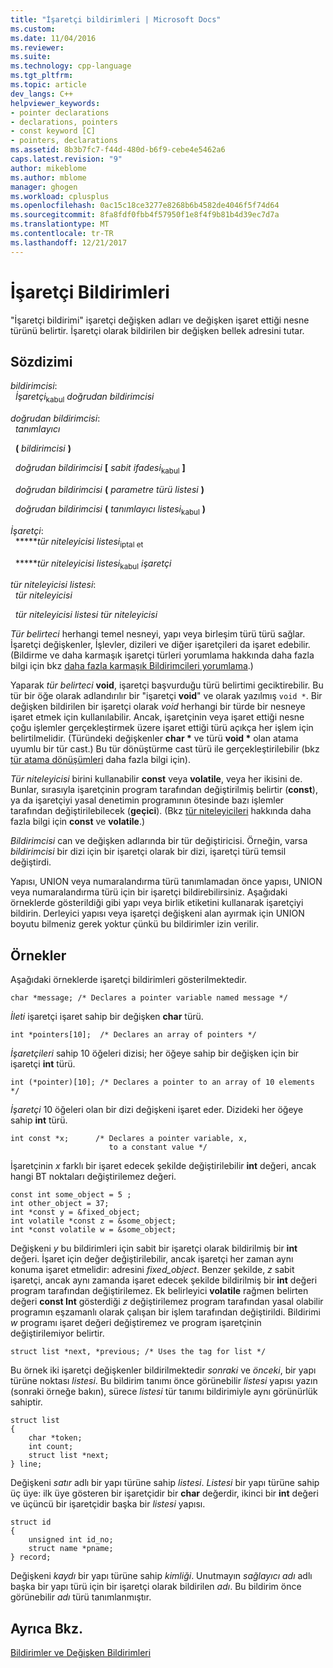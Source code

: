 ```yaml
---
title: "İşaretçi bildirimleri | Microsoft Docs"
ms.custom: 
ms.date: 11/04/2016
ms.reviewer: 
ms.suite: 
ms.technology: cpp-language
ms.tgt_pltfrm: 
ms.topic: article
dev_langs: C++
helpviewer_keywords:
- pointer declarations
- declarations, pointers
- const keyword [C]
- pointers, declarations
ms.assetid: 8b3b7fc7-f44d-480d-b6f9-cebe4e5462a6
caps.latest.revision: "9"
author: mikeblome
ms.author: mblome
manager: ghogen
ms.workload: cplusplus
ms.openlocfilehash: 0ac15c18ce3277e8268b6b4582de4046f5f74d64
ms.sourcegitcommit: 8fa8fdf0fbb4f57950f1e8f4f9b81b4d39ec7d7a
ms.translationtype: MT
ms.contentlocale: tr-TR
ms.lasthandoff: 12/21/2017
---
```

# <a name="pointer-declarations"></a>İşaretçi Bildirimleri
"İşaretçi bildirimi" işaretçi değişken adları ve değişken işaret ettiği nesne türünü belirtir. İşaretçi olarak bildirilen bir değişken bellek adresini tutar.  
  
## <a name="syntax"></a>Sözdizimi  
 *bildirimcisi*:  
 &nbsp;&nbsp;*İşaretçi*<sub>kabul</sub> *doğrudan bildirimcisi*  
  
 *doğrudan bildirimcisi*:  
 &nbsp;&nbsp;*tanımlayıcı*  
  
 &nbsp;&nbsp;**(** *bildirimcisi* **)**  
  
 &nbsp;&nbsp;*doğrudan bildirimcisi* **[** *sabit ifadesi*<sub>kabul</sub> **]**  
  
 &nbsp;&nbsp;*doğrudan bildirimcisi* **(** *parametre türü listesi* **)**  
  
 &nbsp;&nbsp;*doğrudan bildirimcisi* **(** *tanımlayıcı listesi*<sub>kabul</sub> **)**  
  
 *İşaretçi*:  
 &nbsp;&nbsp;**\****tür niteleyicisi listesi*<sub>iptal et</sub>  
  
 &nbsp;&nbsp;**\****tür niteleyicisi listesi*<sub>kabul</sub> *işaretçi*  
  
 *tür niteleyicisi listesi*:  
 &nbsp;&nbsp;*tür niteleyicisi*  
  
 &nbsp;&nbsp;*tür niteleyicisi listesi* *tür niteleyicisi*  
  
 *Tür belirteci* herhangi temel nesneyi, yapı veya birleşim türü türü sağlar. İşaretçi değişkenler, İşlevler, dizileri ve diğer işaretçileri da işaret edebilir. (Bildirme ve daha karmaşık işaretçi türleri yorumlama hakkında daha fazla bilgi için bkz [daha fazla karmaşık Bildirimcileri yorumlama](../c-language/interpreting-more-complex-declarators.md).)  
  
 Yaparak *tür belirteci* **void**, işaretçi başvurduğu türü belirtimi geciktirebilir. Bu tür bir öğe olarak adlandırılır bir "işaretçi **void**" ve olarak yazılmış `void *`. Bir değişken bildirilen bir işaretçi olarak *void* herhangi bir türde bir nesneye işaret etmek için kullanılabilir. Ancak, işaretçinin veya işaret ettiği nesne çoğu işlemler gerçekleştirmek üzere işaret ettiği türü açıkça her işlem için belirtilmelidir. (Türündeki değişkenler **char \***  ve türü **void \***  olan atama uyumlu bir tür cast.) Bu tür dönüştürme cast türü ile gerçekleştirilebilir (bkz [tür atama dönüşümleri](../c-language/type-cast-conversions.md) daha fazla bilgi için).  
  
 *Tür niteleyicisi* birini kullanabilir **const** veya **volatile**, veya her ikisini de. Bunlar, sırasıyla işaretçinin program tarafından değiştirilmiş belirtir (**const**), ya da işaretçiyi yasal denetimin programının ötesinde bazı işlemler tarafından değiştirilebilecek (**geçici**). (Bkz [tür niteleyicileri](../c-language/type-qualifiers.md) hakkında daha fazla bilgi için **const** ve **volatile**.)  
  
 *Bildirimcisi* can ve değişken adlarında bir tür değiştiricisi. Örneğin, varsa *bildirimcisi* bir dizi için bir işaretçi olarak bir dizi, işaretçi türü temsil değiştirdi.  
  
 Yapısı, UNION veya numaralandırma türü tanımlamadan önce yapısı, UNION veya numaralandırma türü için bir işaretçi bildirebilirsiniz. Aşağıdaki örneklerde gösterildiği gibi yapı veya birlik etiketini kullanarak işaretçiyi bildirin. Derleyici yapısı veya işaretçi değişkeni alan ayırmak için UNION boyutu bilmeniz gerek yoktur çünkü bu bildirimler izin verilir.  
  
## <a name="examples"></a>Örnekler  
 Aşağıdaki örneklerde işaretçi bildirimleri gösterilmektedir.  
  
```  
char *message; /* Declares a pointer variable named message */  
```  
  
 *İleti* işaretçi işaret sahip bir değişken **char** türü.  
  
```  
int *pointers[10];  /* Declares an array of pointers */  
```  
  
 *İşaretçileri* sahip 10 öğeleri dizisi; her öğeye sahip bir değişken için bir işaretçi **int** türü.  
  
```  
int (*pointer)[10]; /* Declares a pointer to an array of 10 elements */  
```  
  
 *İşaretçi* 10 öğeleri olan bir dizi değişkeni işaret eder. Dizideki her öğeye sahip **int** türü.  
  
```  
int const *x;      /* Declares a pointer variable, x,  
                      to a constant value */   
```  
  
 İşaretçinin *x* farklı bir işaret edecek şekilde değiştirilebilir **int** değeri, ancak hangi BT noktaları değiştirilemez değeri.  
  
```  
const int some_object = 5 ;  
int other_object = 37;  
int *const y = &fixed_object;  
int volatile *const z = &some_object;  
int *const volatile w = &some_object;  
```  
  
 Değişkeni *y* bu bildirimleri için sabit bir işaretçi olarak bildirilmiş bir **int** değeri. İşaret için değer değiştirilebilir, ancak işaretçi her zaman aynı konuma işaret etmelidir: adresini *fixed_object*. Benzer şekilde, *z* sabit işaretçi, ancak aynı zamanda işaret edecek şekilde bildirilmiş bir **int** değeri program tarafından değiştirilemez. Ek belirleyici **volatile** rağmen belirten değeri **const Int** gösterdiği *z* değiştirilemez program tarafından yasal olabilir programın eşzamanlı olarak çalışan bir işlem tarafından değiştirildi. Bildirimi *w* programı işaret değeri değiştiremez ve program işaretçinin değiştirilemiyor belirtir.  
  
```  
struct list *next, *previous; /* Uses the tag for list */  
```  
  
 Bu örnek iki işaretçi değişkenler bildirilmektedir *sonraki* ve *önceki*, bir yapı türüne noktası *listesi*. Bu bildirim tanımı önce görünebilir *listesi* yapısı yazın (sonraki örneğe bakın), sürece *listesi* tür tanımı bildirimiyle aynı görünürlük sahiptir.  
  
```  
struct list   
{  
    char *token;  
    int count;  
    struct list *next;  
} line;  
```  
  
 Değişkeni *satır* adlı bir yapı türüne sahip *listesi*. *Listesi* bir yapı türüne sahip üç üye: ilk üye gösteren bir işaretçidir bir **char** değerdir, ikinci bir **int** değeri ve üçüncü bir işaretçidir başka bir *listesi* yapısı.  
  
```  
struct id   
{  
    unsigned int id_no;  
    struct name *pname;  
} record;  
```  
  
 Değişkeni *kaydı* bir yapı türüne sahip *kimliği*. Unutmayın *sağlayıcı adı* adlı başka bir yapı türü için bir işaretçi olarak bildirilen *adı*. Bu bildirim önce görünebilir *adı* türü tanımlanmıştır.  
  
## <a name="see-also"></a>Ayrıca Bkz.  
 [Bildirimler ve Değişken Bildirimleri](../c-language/declarators-and-variable-declarations.md)